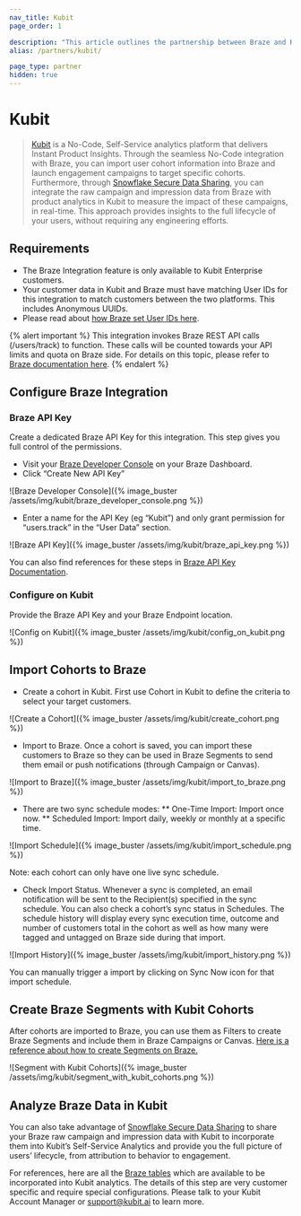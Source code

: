 ```yaml
---
nav_title: Kubit
page_order: 1

description: "This article outlines the partnership between Braze and Kubit, a No-Code and Self-Service analytics platform that delivers Instant Product Insights."
alias: /partners/kubit/

page_type: partner
hidden: true
---
```


# Kubit

> [Kubit](https://kubit.ai/) is a No-Code, Self-Service analytics platform that delivers Instant Product Insights. Through the seamless No-Code integration with Braze, you can import user cohort information into Braze and launch engagement campaigns to target specific cohorts. Furthermore, through [Snowflake Secure Data Sharing](https://www.braze.com/docs/partners/data_and_infrastructure_agility/data_warehouses/snowflake/), you can integrate the raw campaign and impression data from Braze with product analytics in Kubit to measure the impact of these campaigns, in real-time. This approach provides insights to the full lifecycle of your users, without requiring any engineering efforts.

## Requirements
* The Braze Integration feature is only available to Kubit Enterprise customers.
* Your customer data in Kubit and Braze must have matching User IDs for this integration to match customers between the two platforms. This includes Anonymous UUIDs.
* Please read about [how Braze set User IDs here](https://www.braze.com/docs/developer_guide/platform_integration_guides/fireos/analytics/setting_user_ids/#setting-user-ids).

{% alert important %}
This integration invokes Braze REST API calls (/users/track) to function. These calls will be counted towards your API limits and quota on Braze side. For details on this topic, please refer to [Braze documentation here](https://www.braze.com/docs/api/basics/#api-limits).
{% endalert %}


## Configure Braze Integration
### Braze API Key
Create a dedicated Braze API Key for this integration. This step gives you full control of the permissions. 

* Visit your [Braze Developer Console](https://dashboard-01.braze.com/app_settings/developer_console/) on your Braze Dashboard. 
* Click “Create New API Key”

![Braze Developer Console]({% image_buster /assets/img/kubit/braze_developer_console.png %})

* Enter a name for the API Key (eg “Kubit”) and only grant permission for “users.track” in the “User Data” section. 

![Braze API Key]({% image_buster /assets/img/kubit/braze_api_key.png %})

You can also find references for these steps in [Braze API Key Documentation](https://www.braze.com/docs/api/basics/#app-group-rest-api-keys). 

### Configure on Kubit
Provide the Braze API Key and your Braze Endpoint location.

![Config on Kubit]({% image_buster /assets/img/kubit/config_on_kubit.png %})


## Import Cohorts to Braze
* Create a cohort in Kubit. First use Cohort in Kubit to define the criteria to select your target customers.

![Create a Cohort]({% image_buster /assets/img/kubit/create_cohort.png %})

* Import to Braze. Once a cohort is saved, you can import these customers to Braze so they can be used in Braze Segments to send them email or push notifications (through Campaign or Canvas). 

![Import to Braze]({% image_buster /assets/img/kubit/import_to_braze.png %})

* There are two sync schedule modes:
** One-Time Import: Import once now.
** Scheduled Import: Import daily, weekly or monthly at a specific time. 

![Import Schedule]({% image_buster /assets/img/kubit/import_schedule.png %})

Note: each cohort can only have one live sync schedule.

* Check Import Status. Whenever a sync is completed, an email notification will be sent to the Recipient(s) specified in the sync schedule. You can also check a cohort’s sync status in Schedules. The schedule history will display every sync execution time, outcome and number of customers total in the cohort as well as how many were tagged and untagged on Braze side during that import. 

![Import History]({% image_buster /assets/img/kubit/import_history.png %}) 

You can manually trigger a import by clicking on Sync Now icon for that import schedule.

## Create Braze Segments with Kubit Cohorts
After cohorts are imported to Braze, you can use them as Filters to create Braze Segments and include them in Braze Campaigns or Canvas. [Here is a reference about how to create Segments on Braze.](https://www.braze.com/docs/user_guide/engagement_tools/segments/creating_a_segment/#step-4-add-filters-to-your-segment)  

![Segment with Kubit Cohorts]({% image_buster /assets/img/kubit/segment_with_kubit_cohorts.png %}) 

## Analyze Braze Data in Kubit
You can also take advantage of [Snowflake Secure Data Sharing](https://www.braze.com/docs/partners/data_and_infrastructure_agility/data_warehouses/snowflake/) to share your Braze raw campaign and impression data with Kubit to incorporate them into Kubit’s Self-Service Analytics and provide you the full picture of users’ lifecycle, from attribution to behavior to engagement.  

For references, here are all the [Braze tables](https://www.braze.com/docs/assets/download_file/data-sharing-raw-table-schemas.txt?ed79384e6ac6a97fe3b3d9f76852b7c2) which are available to be incorporated into Kubit analytics. The details of this step are very customer specific and require special configurations. Please talk to your Kubit Account Manager or support@kubit.ai to learn more.
